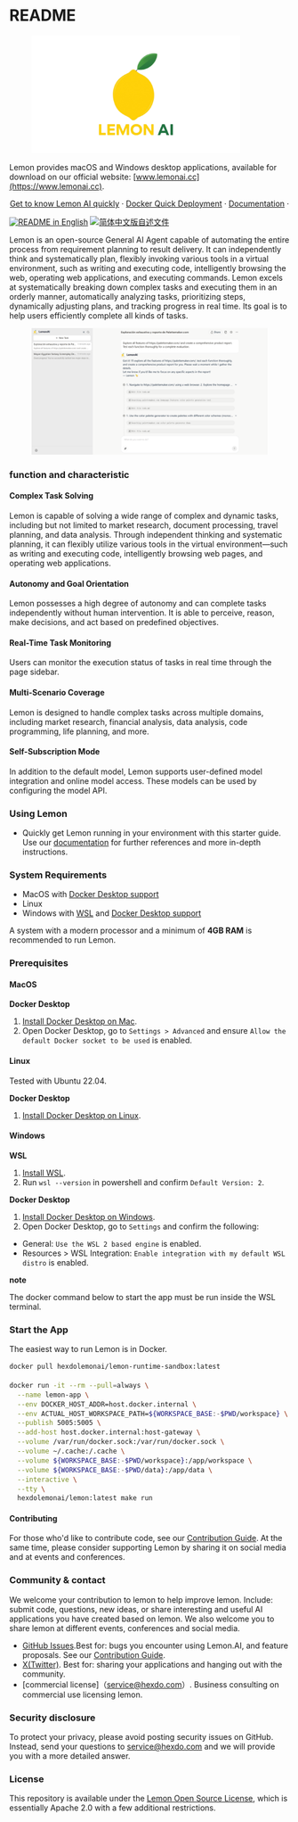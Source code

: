 
# README

<figure><img src="./public/img/Lemon_logo.png" alt="" width="375"><figcaption></figcaption></figure>

Lemon provides macOS and Windows desktop applications, available for download on our official website: [www.lemonai.cc](https://www.lemonai.cc).

<p align="center">
  <a href="https://lemon-11.gitbook.io/lemonai">Get to know Lemon AI quickly</a> ·
  <a href="https://lemon-11.gitbook.io/lemonai/development-deployment-guidelines/docker-quick-deployment">Docker Quick Deployment</a> ·
  <a href="https://lemon-11.gitbook.io/lemonai/">Documentation</a> ·
</p>


[![README in English](https://img.shields.io/badge/English-d9d9d9)](https://github.com/hexdocom/lemon/blob/main/README.md) [![简体中文版自述文件](https://img.shields.io/badge/%E7%AE%80%E4%BD%93%E4%B8%AD%E6%96%87-d9d9d9)](https://github.com/hexdocom/lemon/blob/main/README_CN.md)

Lemon is an open-source General AI Agent capable of automating the entire process from requirement planning to result delivery. It can independently think and systematically plan, flexibly invoking various tools in a virtual environment, such as writing and executing code, intelligently browsing the web, operating web applications, and executing commands. Lemon excels at systematically breaking down complex tasks and executing them in an orderly manner, automatically analyzing tasks, prioritizing steps, dynamically adjusting plans, and tracking progress in real time. Its goal is to help users efficiently complete all kinds of tasks.

<figure><img src="./public/img/example.png" alt=""><figcaption></figcaption></figure>

### function and characteristic

#### Complex Task Solving
Lemon is capable of solving a wide range of complex and dynamic tasks, including but not limited to market research, document processing, travel planning, and data analysis. Through independent thinking and systematic planning, it can flexibly utilize various tools in the virtual environment—such as writing and executing code, intelligently browsing web pages, and operating web applications.

#### Autonomy and Goal Orientation
Lemon possesses a high degree of autonomy and can complete tasks independently without human intervention. It is able to perceive, reason, make decisions, and act based on predefined objectives.

#### Real-Time Task Monitoring
Users can monitor the execution status of tasks in real time through the page sidebar.

#### Multi-Scenario Coverage
Lemon is designed to handle complex tasks across multiple domains, including market research, financial analysis, data analysis, code programming, life planning, and more.

#### Self-Subscription Mode
In addition to the default model, Lemon supports user-defined model integration and online model access. These models can be used by configuring the model API.

### Using Lemon

* Quickly get Lemon running in your environment with this starter guide. Use our [documentation](https://document.lemonai.cc/) for further references and more in-depth instructions.

### System Requirements[​](https://docs.all-hands.dev/modules/usage/installation#system-requirements) <a href="#system-requirements" id="system-requirements"></a>

* MacOS with [Docker Desktop support](https://docs.docker.com/desktop/setup/install/mac-install/#system-requirements)
* Linux
* Windows with [WSL](https://learn.microsoft.com/en-us/windows/wsl/install) and [Docker Desktop support](https://docs.docker.com/desktop/setup/install/windows-install/#system-requirements)

A system with a modern processor and a minimum of **4GB RAM** is recommended to run Lemon.

### Prerequisites <a href="#prerequisites" id="prerequisites"></a>

#### MacOS

**Docker Desktop**

1. [Install Docker Desktop on Mac](https://docs.docker.com/desktop/setup/install/mac-install).
2. Open Docker Desktop, go to `Settings > Advanced` and ensure `Allow the default Docker socket to be used` is enabled.

#### Linux

Tested with Ubuntu 22.04.

**Docker Desktop**

1. [Install Docker Desktop on Linux](https://docs.docker.com/desktop/setup/install/linux/).

#### Windows

**WSL**

1. [Install WSL](https://learn.microsoft.com/en-us/windows/wsl/install).
2. Run `wsl --version` in powershell and confirm `Default Version: 2`.

**Docker Desktop**

1. [Install Docker Desktop on Windows](https://docs.docker.com/desktop/setup/install/windows-install).
2. Open Docker Desktop, go to `Settings` and confirm the following:

* General: `Use the WSL 2 based engine` is enabled.
* Resources > WSL Integration: `Enable integration with my default WSL distro` is enabled.

**note**

The docker command below to start the app must be run inside the WSL terminal.

### Start the App <a href="#start-the-app" id="start-the-app"></a>

The easiest way to run Lemon is in Docker.

```bash
docker pull hexdolemonai/lemon-runtime-sandbox:latest

docker run -it --rm --pull=always \
  --name lemon-app \
  --env DOCKER_HOST_ADDR=host.docker.internal \
  --env ACTUAL_HOST_WORKSPACE_PATH=${WORKSPACE_BASE:-$PWD/workspace} \
  --publish 5005:5005 \
  --add-host host.docker.internal:host-gateway \
  --volume /var/run/docker.sock:/var/run/docker.sock \
  --volume ~/.cache:/.cache \
  --volume ${WORKSPACE_BASE:-$PWD/workspace}:/app/workspace \
  --volume ${WORKSPACE_BASE:-$PWD/data}:/app/data \
  --interactive \
  --tty \
  hexdolemonai/lemon:latest make run
```

#### Contributing

For those who'd like to contribute code, see our [Contribution Guide](https://github.com/hexdocom/lemon/blob/main/CONTRIBUTING.md). At the same time, please consider supporting Lemon by sharing it on social media and at events and conferences.

### Community & contact

We welcome your contribution to lemon to help improve lemon. Include: submit code, questions, new ideas, or share interesting and useful AI applications you have created based on lemon. We also welcome you to share lemon at different events, conferences and social media.

* [GitHub Issues](https://github.com/hexdocom/Lemon/issues).Best for: bugs you encounter using Lemon.AI, and feature proposals. See our [Contribution Guide](https://github.com/hexdocom/lemon/blob/main/CONTRIBUTING.md).
* [X(Twitter)](https://x.com/LemonAI_cc). Best for: sharing your applications and hanging out with the community.
* \[commercial license]（[service@hexdo.com](mailto:service@hexdo.com)）. Business consulting on commercial use licensing lemon.

### Security disclosure

To protect your privacy, please avoid posting security issues on GitHub. Instead, send your questions to [service@hexdo.com](mailto:service@hexdo.com) and we will provide you with a more detailed answer.

### License

This repository is available under the [Lemon Open Source License](https://github.com/hexdocom/lemon/blob/main/LICENSE), which is essentially Apache 2.0 with a few additional restrictions.

